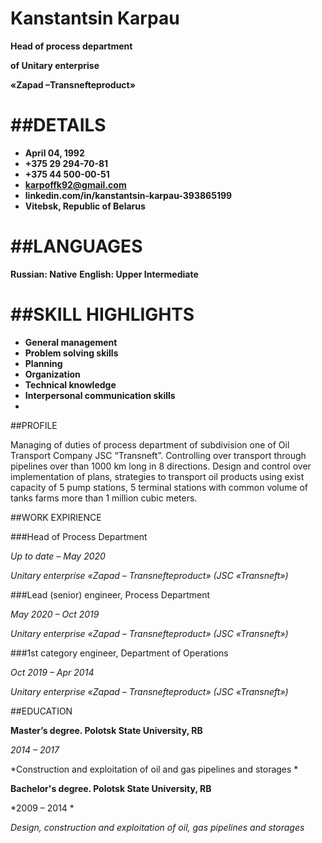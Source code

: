 # Kanstantsin Karpau
**Head of process department**

**of Unitary enterprise**

**«Zapad –Transnefteproduct»**

##DETAILS
===
+ **April 04, 1992**
+ **+375 29 294-70-81**
+ **+375 44 500-00-51**
+ **karpoffk92@gmail.com**
+ **linkedin.com/in/kanstantsin-karpau-393865199**
+ **Vitebsk, Republic of Belarus**

##LANGUAGES
===
**Russian: Native**
**English: Upper Intermediate**

##SKILL HIGHLIGHTS
===
-	**General management**
-	**Problem solving skills**
-	**Planning**
-	**Organization**
-	**Technical knowledge**
-	**Interpersonal communication skills**
-	
##PROFILE 

 Managing of duties of process department of subdivision one of Oil Transport Company JSC “Transneft”. Controlling over transport through pipelines over than 1000 km long in 8 directions. Design and control over implementation of plans, strategies to transport oil products using exist capacity of 5 pump stations, 5 terminal stations with common volume  of tanks farms more than 1 million cubic meters.
 
##WORK EXPIRIENCE

###Head of Process Department 

*Up to date – May 2020*

*Unitary enterprise «Zapad – Transnefteproduct» (JSC «Transneft»)*

###Lead (senior) engineer, Process Department

*May 2020 – Oct 2019*

*Unitary enterprise «Zapad – Transnefteproduct» (JSC «Transneft»)*

###1st category engineer, Department of Operations

*Oct 2019 – Apr 2014*

*Unitary enterprise «Zapad – Transnefteproduct» (JSC «Transneft»)*

##EDUCATION

**Master’s degree. Polotsk State University, RB**

*2014 – 2017*

*Construction and exploitation of oil and gas pipelines and storages *

**Bachelor's degree. Polotsk State University, RB**

*2009 – 2014 *

*Design, construction and exploitation of oil, gas pipelines and storages*


